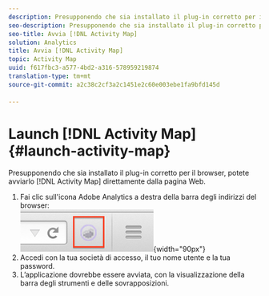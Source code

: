 ```yaml
---
description: Presupponendo che sia installato il plug-in corretto per il browser, potete avviare [!DNL Activity Map] direttamente dalla pagina Web.
seo-description: Presupponendo che sia installato il plug-in corretto per il browser, potete avviare [!DNL Activity Map] direttamente dalla pagina Web.
seo-title: Avvia [!DNL Activity Map]
solution: Analytics
title: Avvia [!DNL Activity Map]
topic: Activity Map
uuid: f617fbc3-a577-4bd2-a316-578959219874
translation-type: tm+mt
source-git-commit: a2c38c2cf3a2c1451e2c60e003ebe1fa9bfd145d

---
```



# Launch [!DNL Activity Map]{#launch-activity-map}

Presupponendo che sia installato il plug-in corretto per il browser, potete avviarlo [!DNL Activity Map] direttamente dalla pagina Web.

1. Fai clic sull'icona Adobe Analytics a destra della barra degli indirizzi del browser:\
   ![](assets/an_icon.png){width="90px"}
1. Accedi con la tua società di accesso, il tuo nome utente e la tua password.
1. L’applicazione dovrebbe essere avviata, con la visualizzazione della barra degli strumenti e delle sovrapposizioni.

